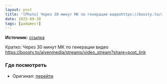 ```yaml
---
layout: post
title: "[Photo] Через 30 минут МК по генерации видеоhttps://boosty.to/aivenmedia/streams/video_stream? [...]"
date: 2025-09-30
tags: [дайджест]
---
```


**Источник:** [ссылка](https://t.me/video_dengi/697)

Кратко: Через 30 минут МК по генерации видео
https://boosty.to/aivenmedia/streams/video_stream?share=post_link

### Где посмотреть
- Оригинал: [перейти]({link})
